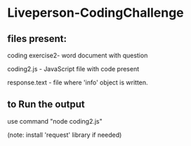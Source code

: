 # Liveperson-CodingChallenge

files present:
-------------
coding exercise2- word document with question

coding2.js - JavaScript file with code present

response.text -  file where 'info' object is written.


to Run the output
-----------------
 use command "node coding2.js"
 
 (note: install 'request' library if needed)
 
 
 
